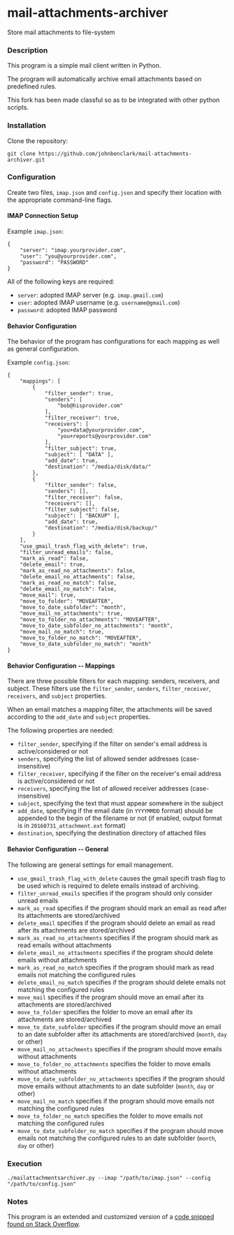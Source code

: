 # mail-attachments-archiver
Store mail attachments to file-system

### Description ###

This program is a simple mail client written in Python.

The program will automatically archive email attachments based on predefined rules.

This fork has been made classful so as to be integrated with other python scripts.

### Installation ###

Clone the repository:

```
git clone https://github.com/johnbenclark/mail-attachments-archiver.git
```

### Configuration ###

Create two files, `imap.json` and `config.json` and specify their location with the appropriate command-line flags.

#### IMAP Connection Setup ####

Example `imap.json`:
```
{
    "server": "imap.yourprovider.com",
    "user": "you@yourprovider.com",
    "password": "PASSWORD"
}
```

All of the following keys are required:
* `server`: adopted IMAP server (e.g. `imap.gmail.com`)
* `user`: adopted IMAP username (e.g. `username@gmail.com`)
* `password`: adopted IMAP password 

#### Behavior Configuration ####

The behavior of the program has configurations for each mapping as well as general configuration.

Example `config.json`:
```
{
    "mappings": [
        {
            "filter_sender": true,
            "senders": [
                "bob@hisprovider.com"
            ],
            "filter_receiver": true,
            "receivers": [ 
                "you+data@yourprovider.com",
                "you+reports@yourprovider.com"
            ],
            "filter_subject": true,
            "subject": [ "DATA" ],
            "add_date": true,
            "destination": "/media/disk/data/"
        },
        {
            "filter_sender": false,
            "senders": [],
            "filter_receiver": false,
            "receivers": [],
            "filter_subject": false,
            "subject": [ "BACKUP" ],
            "add_date": true,
            "destination": "/media/disk/backup/"
        }
    ],
    "use_gmail_trash_flag_with_delete": true,
    "filter_unread_emails": false,
    "mark_as_read": false,
    "delete_email": true,
    "mark_as_read_no_attachments": false,
    "delete_email_no_attachments": false,
    "mark_as_read_no_match": false,
    "delete_email_no_match": false,
    "move_mail": true,
    "move_to_folder": "MOVEAFTER",
    "move_to_date_subfolder": "month",
    "move_mail_no_attachments": true,
    "move_to_folder_no_attachments": "MOVEAFTER",
    "move_to_date_subfolder_no_attachments": "month",
    "move_mail_no_match": true,
    "move_to_folder_no_match": "MOVEAFTER",
    "move_to_date_subfolder_no_match": "month"
}
```

#### Behavior Configuration -- Mappings ####

There are three possible filters for each mapping: senders, receivers, and subject. These filters use the `filter_sender`, `senders`, `filter_receiver`, `receivers`, and `subject` properties.

When an email matches a mapping filter, the attachments will be saved according to the `add_date` and `subject` properties.

The following properties are needed:
 * `filter_sender`, specifying if the filter on sender's email address is active/considered or not
 * `senders`, specifying the list of allowed sender addresses (case-insensitive)
 * `filter_receiver`, specifying if the filter on the receiver's email address is active/considered or not
 * `receivers`, specifying the list of allowed receiver addresses (case-insensitive)
 * `subject`, specifying the text that must appear somewhere in the subject
 * `add_date`, specifying if the email date (in `YYYYMMDD` format) should be appended to the begin of the filename or not (if enabled, output format is in `20160731_attachment.ext` format)
 * `destination`, specifying the destination directory of attached files

#### Behavior Configuration -- General ####

The following are general settings for email management.

 * `use_gmail_trash_flag_with_delete` causes the gmail specifi trash flag to be used which is required to delete emails instead of archiving.
 * `filter_unread_emails` specifies if the program should only consider unread emails
 * `mark_as_read` specifies if the program should mark an email as read after its attachments are stored/archived
 * `delete_email` specifies if the program should delete an email as read after its attachments are stored/archived
 * `mark_as_read_no_attachments` specifies if the program should mark as read emails without attachments
 * `delete_email_no_attachments` specifies if the program should delete emails without attachments
 * `mark_as_read_no_match` specifies if the program should mark as read emails not matching the configured rules
 * `delete_email_no_match` specifies if the program should delete emails not matching the configured rules
 * `move_mail` specifies if the program should move an email after its attachments are stored/archived
 * `move_to_folder` specifies the folder to move an email after its attachments are stored/archived
 * `move_to_date_subfolder` specifies if the program should move an email to an date subfolder after its attachments are stored/archived (`month`, `day` or other)
 * `move_mail_no_attachments` specifies if the program should move emails without attachments
 * `move_to_folder_no_attachments` specifies the folder to move emails without attachments
 * `move_to_date_subfolder_no_attachments` specifies if the program should move emails without attachments to an date subfolder (`month`, `day` or other)
 * `move_mail_no_match` specifies if the program should move emails not matching the configured rules
 * `move_to_folder_no_match` specifies the folder to move emails not matching the configured rules
 * `move_to_date_subfolder_no_match` specifies if the program should move emails not matching the configured rules to an date subfolder (`month`, `day` or other)
 

### Execution ###
```
./mailattachmentsarchiver.py --imap "/path/to/imap.json" --config "/path/to/config.json"
```


### Notes ###

This program is an extended and customized version of a [code snipped found on Stack Overflow](http://stackoverflow.com/questions/10182499/how-do-i-download-only-unread-attachments-from-a-specific-gmail-label).
